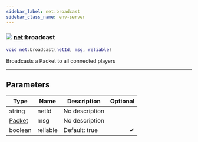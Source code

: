 ```yaml
---
sidebar_label: net:broadcast
sidebar_class_name: env-server
---
```


### ![](/img/wiki/server.png) [net](../net/README.md):broadcast

```lua
void net:broadcast(netId, msg, reliable)
```

Broadcasts a Packet to all connected players<br/>

-----------------
## Parameters

| Type   | Name | Description | Optional |
| ------ | ---- | ----------- | -------: |
| string | netId | No description |   |
| [Packet](../packet/README.md) | msg | No description |   |
| boolean | reliable | Default: true | ✔ |

